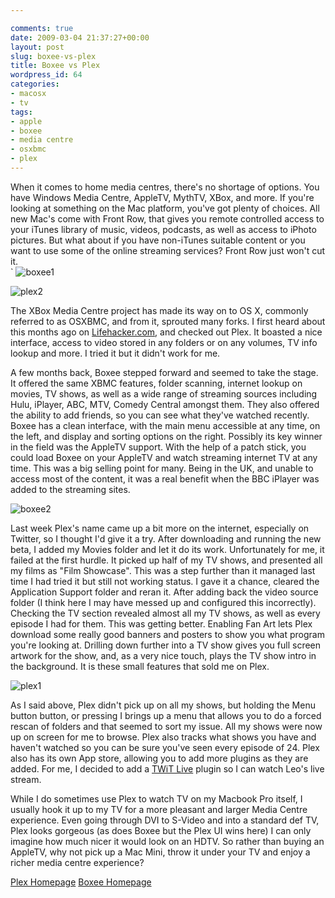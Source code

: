 ```yaml
---

comments: true
date: 2009-03-04 21:37:27+00:00
layout: post
slug: boxee-vs-plex
title: Boxee vs Plex
wordpress_id: 64
categories:
- macosx
- tv
tags:
- apple
- boxee
- media centre
- osxbmc
- plex
---
```


When it comes to home media centres, there's no shortage of options. You have Windows Media Centre, AppleTV, MythTV, XBox, and more. If you're looking at something on the Mac platform, you've got plenty of choices. All new Mac's come with Front Row, that gives you remote controlled access to your iTunes library of music, videos, podcasts, as well as access to iPhoto pictures. But what about if you have non-iTunes suitable content or you want to use some of the online streaming services? Front Row just won't cut it.<!-- more -->  
`
![boxee1](/assets/boxee1.jpg)

![plex2](/assets/plex2.jpg)

The XBox Media Centre project has made its way on to OS X, commonly referred to as OSXBMC, and from it, sprouted many forks. I first heard about this months ago on [Lifehacker.com](http://lifehacker.com), and checked out Plex. It boasted a nice interface, access to video stored in any folders or on any volumes, TV info lookup and more. I tried it but it didn't work for me.

A few months back, Boxee stepped forward and seemed to take the stage. It offered the same XBMC features, folder scanning, internet lookup on movies, TV shows, as well as a wide range of streaming sources including Hulu, iPlayer, ABC, MTV, Comedy Central amongst them. They also offered the ability to add friends, so you can see what they've watched recently. Boxee has a clean interface, with the main menu accessible at any time, on the left, and display and sorting options on the right. Possibly its key winner in the field was the AppleTV support. With the help of a patch stick, you could load Boxee on your AppleTV and watch streaming internet TV at any time. This was a big selling point for many.
Being in the UK, and unable to access most of the content, it was a real benefit when the BBC iPlayer was added to the streaming sites.

![boxee2](/assets//boxee2.jpg)  

Last week Plex's name came up a bit more on the internet, especially on Twitter, so I thought I'd give it a try. After downloading and running the new beta, I added my Movies folder and let it do its work. Unfortunately for me, it failed at the first hurdle. It picked up half of my TV shows, and presented all my films as "Film Showcase". This was a step further than it managed last time I had tried it but still not working status. I gave it a chance, cleared the Application Support folder and reran it. After adding back the video source folder (I think here I may have messed up and configured this incorrectly). Checking the TV section revealed almost all my TV shows, as well as every episode I had for them. This was getting better. Enabling Fan Art lets Plex download some really good banners and posters to show you what program you're looking at. Drilling down further into a TV show gives you full screen artwork for the show, and, as a very nice touch, plays the TV show intro in the background. It is these small features that sold me on Plex.

![plex1](/assets/plex1.jpg)  

As I said above, Plex didn't pick up on all my shows, but holding the Menu button button, or pressing I brings up a menu that allows you to do a forced rescan of folders and that seemed to sort my issue. All my shows were now up on screen for me to browse. Plex also tracks what shows you have and haven't watched so you can be sure you've seen every episode of 24. Plex also has its own App store, allowing you to add more plugins as they are added. For me, I decided to add a [TWiT Live](http://live.twit.tv) plugin so I can watch Leo's live stream.

While I do sometimes use Plex to watch TV on my Macbook Pro itself, I usually hook it up to my TV for a more pleasant and larger Media Centre experience. Even going through DVI to S-Video and into a standard def TV, Plex looks gorgeous (as does Boxee but the Plex UI wins here) I can only imagine how much nicer it would look on an HDTV. So rather than buying an AppleTV, why not pick up a Mac Mini, throw it under your TV and enjoy a richer media centre experience?

[Plex Homepage](http://www.plexapp.com/)
[Boxee Homepage](http://boxee.tv)
